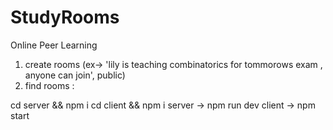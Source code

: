 # StudyRooms

Online Peer Learning 
1) create rooms (ex-> 'lily is teaching combinatorics for tommorows exam , anyone can join', public)
2) find rooms :

cd server && npm i
cd client && npm i
server -> npm run dev
client -> npm start
